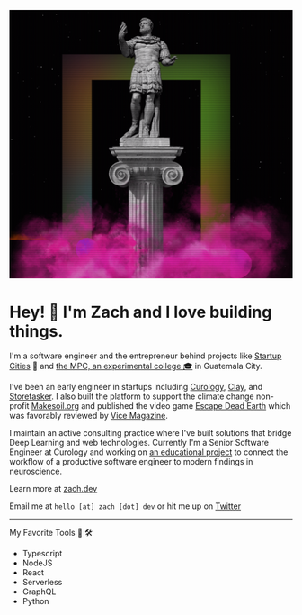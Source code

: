 ![screenshot of zach.dev](https://github.com/zcaceres/zcaceres/blob/master/screenshot.png)

# Hey! 👋 I'm Zach and I love building things.

I'm a software engineer and the entrepreneur behind projects like [Startup Cities](https://www.startupcities.com/) 🌆 and [the MPC, an experimental college 🎓](https://mpc.ufm.edu/) in Guatemala City.

I've been an early engineer in startups including [Curology](https://www.curology.com), [Clay](https://www.clay.run), and [Storetasker](https://www.asklorem.com). I also built the platform to support the climate change non-profit [Makesoil.org](https://www.makesoil.org) and published the video game [Escape Dead Earth](https://www.escapedeadearth.com) which was favorably reviewed by [Vice Magazine](https://www.vice.com/en/article/88488z/escape-dead-earth-deathball-microstrategy-rts).

I maintain an active consulting practice where I've built solutions that bridge Deep Learning and web technologies. Currently I'm a Senior Software Engineer at Curology and working on [an educational project](https://www.youtube.com/watch?v=XOIDnNA9N7c) to connect the workflow of a productive software engineer to modern findings in neuroscience.

Learn more at [zach.dev](https://www.zach.dev)

Email me at `hello [at] zach [dot] dev` or hit me up on
[Twitter](https://www.twitter.com/zachcaceres)

_____

My Favorite Tools 🧰 🛠️
- Typescript
- NodeJS
- React
- Serverless
- GraphQL
- Python
